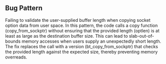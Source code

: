 ## Bug Pattern

Failing to validate the user-supplied buffer length when copying socket option data from user space. In this pattern, the code calls a copy function (copy_from_sockptr) without ensuring that the provided length (optlen) is at least as large as the destination buffer size. This can lead to slab-out-of-bounds memory accesses when users supply an unexpectedly short length. The fix replaces the call with a version (bt_copy_from_sockptr) that checks the provided length against the expected size, thereby preventing memory overreads.